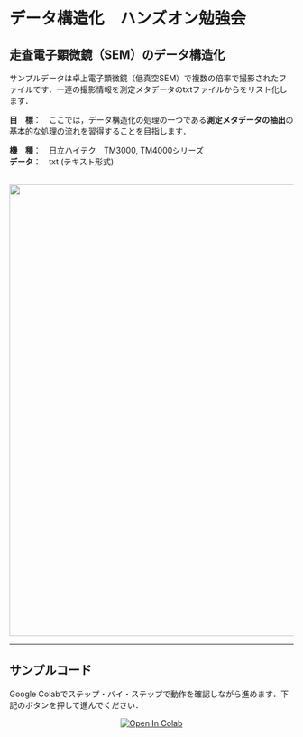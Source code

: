 # データ構造化　ハンズオン勉強会

## 走査電子顕微鏡（SEM）のデータ構造化
サンプルデータは卓上電子顕微鏡（低真空SEM）で複数の倍率で撮影されたファイルです．一連の撮影情報を測定メタデータのtxtファイルからをリスト化します．

**目　標**：　ここでは，データ構造化の処理の一つである**測定メタデータの抽出**の基本的な処理の流れを習得することを目指します．

**機　種**：　日立ハイテク　TM3000, TM4000シリーズ   
**データ**：　txt (テキスト形式)    

<br>

<div align="center">                                                                                                                
<img src="https://user-images.githubusercontent.com/38028745/133568158-b10fe1c0-8024-434e-8bd6-23d71cfb6ffb.png" width = "800px">
</div>

<hr>

## サンプルコード
Google Colabでステップ・バイ・ステップで動作を確認しながら進めます．下記のボタンを押して進んでください．

<div align="center">
<a href="https://colab.research.google.com/github/ARIM-Japan/Training_Program_2/blob/main/Training_2.ipynb">
  <img src="https://colab.research.google.com/assets/colab-badge.svg" alt="Open In Colab"/>
</a>
</div>



